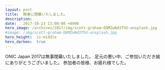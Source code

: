 ```yaml
---
layout: post
title:  無事に閉幕いたしました。
description: 
date:   2017-10-23 13:00:00 +0900
hero_image: /archives/2017/img/scott-graham-OQMZwNd3ThU-unsplash.jpg
#image: /img/scott-graham-OQMZwNd3ThU-unsplash.jpg
hero_height:  is-middle
hero_darken:  true
---
```


ONIC Japan 2017は無事閉幕いたしました。
足元の悪い中、ご参加いただき誠にありがとうございました。
参加者の皆様、お疲れ様でした。